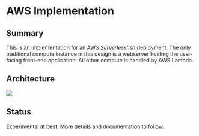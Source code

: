 # AWS Implementation 

## Summary
This is an implementation for an AWS _Serverless'ish_ deployment. The only traditional compute instance in this design is a
webserver hosting the user-facing front-end application. All other compute is handled by AWS Lambda.

## Architecture
![](images/architecture-serverless-ish.png)

## Status
Experimental at best. More details and documentation to follow.